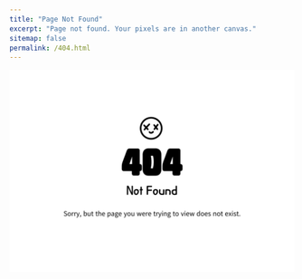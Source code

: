 ```yaml
---
title: "Page Not Found"
excerpt: "Page not found. Your pixels are in another canvas."
sitemap: false
permalink: /404.html
---
```


![](images/2023-11-28-one-draft/404error.png)

